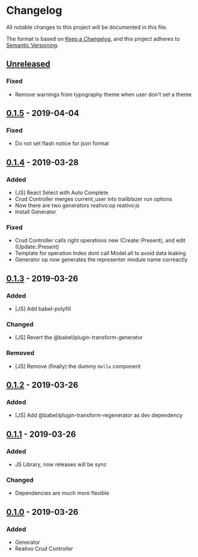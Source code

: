 # Changelog
All notable changes to this project will be documented in this file.

The format is based on [Keep a Changelog](https://keepachangelog.com/en/1.0.0/),
and this project adheres to [Semantic Versioning](https://semver.org/spec/v2.0.0.html).

## [Unreleased]

### Fixed
- Remove warnings from typography theme when user don't set a theme

## [0.1.5] - 2019-04-04
### Fixed
- Do not set flash notice for json format

## [0.1.4] - 2019-03-28
### Added
- [JS] React Select with Auto Complete
- Crud Controller merges current_user into trailblazer run options
- Now there are two generators reativo:op reativo:js
- Install Generator

### Fixed
- Crud Controller calls right operations new (Create::Present), and edit (Update::Present)
- Template for operation Index dont call Model.all to avoid data leaking
- Generator op now generates the representer module name correactly

## [0.1.3] - 2019-03-26
### Added
- [JS] Add babel-polyfill

### Changed
- [JS] Revert the @babel/plugin-transform-generator

### Removed
- [JS] Remove (finally) the dummy `Hello` component

## [0.1.2] - 2019-03-26
### Added
- [JS] Add @babel/plugin-transform-regenerator as dev dependency

## [0.1.1] - 2019-03-26
### Added
- JS Library, now releases will be sync

### Changed
- Dependencies are much more flexible

## [0.1.0] - 2019-03-26
### Added
- Generator
- Reativo Crud Controller

[Unreleased]: https://github.com/fernandes/reativo/compare/v0.1.5...HEAD
[0.1.5]: https://github.com/fernandes/reativo/compare/v0.1.4...v0.1.5
[0.1.4]: https://github.com/fernandes/reativo/compare/v0.1.3...v0.1.4
[0.1.3]: https://github.com/fernandes/reativo/compare/v0.1.2...v0.1.3
[0.1.2]: https://github.com/fernandes/reativo/compare/v0.1.1...v0.1.2
[0.1.1]: https://github.com/fernandes/reativo/compare/v0.1.0...v0.1.1
[0.1.0]: https://github.com/fernandes/reativo/releases/tag/v0.1.1
